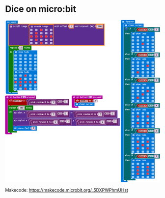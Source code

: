 # Dice on micro:bit

<img src="https://github.com/larsgimse/microbit/blob/master/edu/dice/microbit-dice.png"><br>

Makecode: https://makecode.microbit.org/_5DXPWPhmUHst
